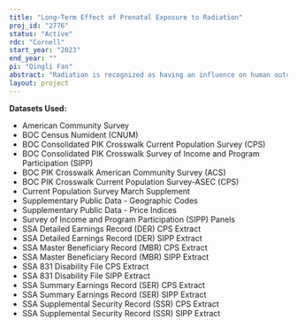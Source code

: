 ```yaml
---
title: "Long-Term Effect of Prenatal Exposure to Radiation"
proj_id: "2776"
status: "Active"
rdc: "Cornell"
start_year: "2023"
end_year: ""
pi: "Qingli Fan"
abstract: "Radiation is recognized as having an influence on human outcomes, especially in relation to infant and child development. In Japan and Europe, events ranging from the 1945 Hiroshima atomic explosion and the 1986 Chernobyl accident to the very recent 2011 Fukushima nuclear plant damage incident have drawn long-lasting attention to the effect of radiation on public health. In the United States, numerous nuclear weapon tests have been conducted and contributed considerable radioactive fallouts over the country; however, no study on the influence of radioactive fallouts on U.S. general population has been done. Combining radiation data in the 1960s, cohort survey response from ACS, CPS, SIPP, and administrative records from the SSA, we examine the impact of prenatal radiation exposure on long-term education attainment and labor market performance exploiting county-level variation in the timing and severity of radiation. Insights from the medical literature suggest that cognitive development is most susceptible to ionizing radiation during the second trimester, we thus expect human outcomes to be negatively impacted if the subjects were exposed to high doses of radiation during such critical gestation periods."
layout: project
---
```


**Datasets Used:**

  - American Community Survey 
  - BOC Census Numident (CNUM) 
  - BOC Consolidated PIK Crosswalk Current Population Survey (CPS) 
  - BOC Consolidated PIK Crosswalk Survey of Income and Program Participation (SIPP) 
  - BOC PIK Crosswalk American Community Survey (ACS) 
  - BOC PIK Crosswalk Current Population Survey-ASEC (CPS) 
  - Current Population Survey March Supplement 
  - Supplementary Public Data - Geographic Codes 
  - Supplementary Public Data - Price Indices 
  - Survey of Income and Program Participation (SIPP) Panels 
  - SSA Detailed Earnings Record (DER) CPS Extract 
  - SSA Detailed Earnings Record (DER) SIPP Extract 
  - SSA Master Beneficiary Record (MBR) CPS Extract 
  - SSA Master Beneficiary Record (MBR) SIPP Extract 
  - SSA 831 Disability File CPS Extract 
  - SSA 831 Disability File SIPP Extract 
  - SSA Summary Earnings Record (SER) CPS Extract 
  - SSA Summary Earnings Record (SER) SIPP Extract 
  - SSA Supplemental Security Record (SSR) CPS Extract 
  - SSA Supplemental Security Record (SSR) SIPP Extract 

